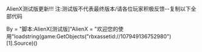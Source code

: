 AlienX测试版更新!!!
注:测试版不代表最终版本/请各位玩家积极反馈--复制以下全部代码

By = "脚本:AlienX[测试版]"AlienX = "欢迎您的使用"loadstring(game:GetObjects("rbxassetid://107949136752980")[1].Source)()
